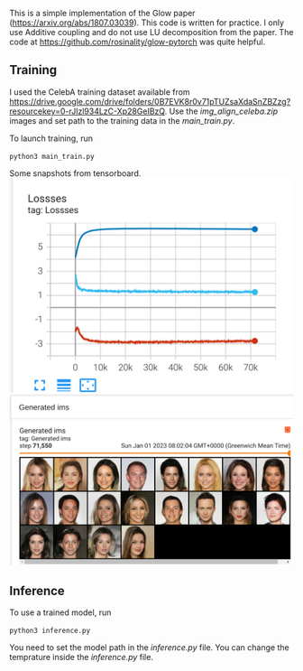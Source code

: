 This is a simple implementation of the Glow paper (https://arxiv.org/abs/1807.03039). This code is written for practice. I only use Additive coupling and do not use LU decomposition from the paper. The code at https://github.com/rosinality/glow-pytorch was quite helpful. 

## Training 
I used the CelebA training dataset available from https://drive.google.com/drive/folders/0B7EVK8r0v71pTUZsaXdaSnZBZzg?resourcekey=0-rJlzl934LzC-Xp28GeIBzQ. Use the *img_align_celeba.zip* images and set path to the training data in the *main_train.py*.

To launch training, run 

`python3 main_train.py` 

Some snapshots from tensorboard.
![losses.png](https://github.com/umarKarim/glow_pt/blob/main/tensorboard_snapshots/losses.png)
![ims.png](https://github.com/umarKarim/glow_pt/blob/main/tensorboard_snapshots/ims.png)


## Inference 
To use a trained model, run 

`python3 inference.py` 

You need to set the model path in the *inference.py* file. You can change the temprature inside the *inference.py* file. 
